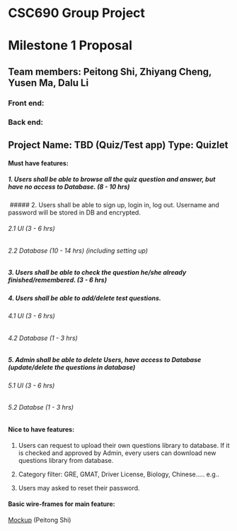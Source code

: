 # CSC690 Group Project
  
# Milestone 1 Proposal

## Team members: Peitong Shi, Zhiyang Cheng, Yusen Ma, Dalu Li
### Front end: 
### Back end:



## Project Name: TBD (Quiz/Test app) Type: Quizlet

#### Must have features:
   
  ##### 1. Users shall be able to browse all the quiz question and answer, but have no access to Database. (8 - 10 hrs)
   
  ##### 2. Users shall be able to sign up, login in, log out. Username and password will be stored in DB and encrypted. 
  ######  2.1 UI  (3 - 6 hrs)
  ######  2.2 Database (10 - 14 hrs) (including setting up)
   
  ##### 3. Users shall be able to check the question he/she already finished/remembered. (3 - 6 hrs)
   
  ##### 4. Users shall be able to add/delete test questions. 
 ######   4.1 UI  (3 - 6 hrs)
 ######   4.2 Database (1 - 3 hrs)
 
  ##### 5. Admin shall be able to delete Users, have access to Database (update/delete the questions in database)
 ######   5.1 UI  (3 - 6 hrs)
 ######   5.2 Databse (1 - 3 hrs)
   
#### Nice to have features:

   1. Users can request to upload their own questions library to database. If it is checked and approved by Admin, every users can download new questions library from database.
   
   2. Category filter: GRE, GMAT, Driver License, Biology, Chinese..... e.g..
   
   3. Users may asked to reset their password. 
   
   
   
   
   
#### Basic wire-frames for main feature: 
[Mockup](Mockup.jpg) (Peitong Shi)
